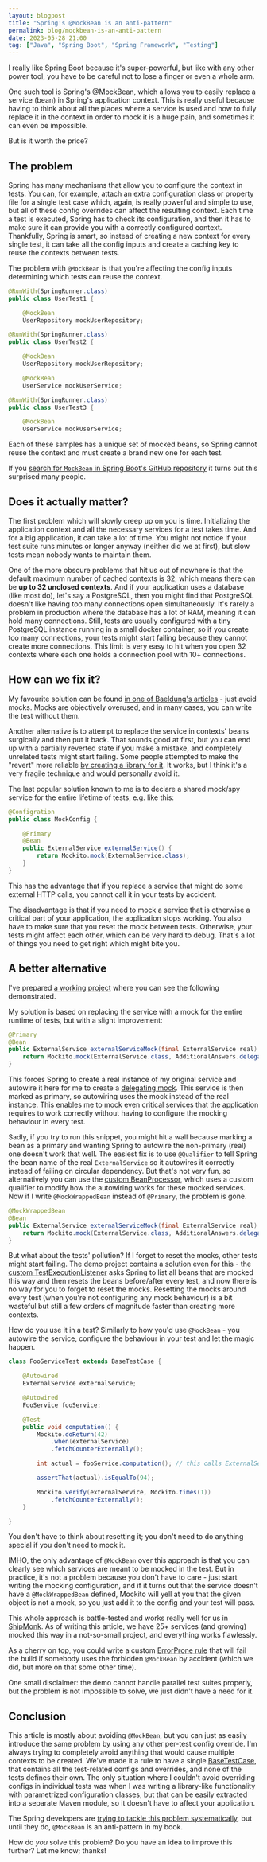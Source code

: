 ```yaml
---
layout: blogpost
title: "Spring's @MockBean is an anti-pattern"
permalink: blog/mockbean-is-an-anti-pattern
date: 2023-05-28 21:00
tag: ["Java", "Spring Boot", "Spring Framework", "Testing"]
---
```


I really like Spring Boot because it's super-powerful, but like with any other power tool, you have to be careful not to lose a finger or even a whole arm.

One such tool is Spring's [@MockBean](https://www.baeldung.com/java-spring-mockito-mock-mockbean#spring-boots-mockbean-annotation), which allows you to easily replace a service (bean) in Spring's application context.
This is really useful because having to think about all the places where a service is used and how to fully replace it in the context in order to mock it is a huge pain, and sometimes it can even be impossible.

But is it worth the price?

<!--more-->

## The problem

Spring has many mechanisms that allow you to configure the context in tests.
You can, for example, attach an extra configuration class or property file for a single test case which, again, is really powerful and simple to use, but all of these config overrides can affect the resulting context.
Each time a test is executed, Spring has to check its configuration, and then it has to make sure it can provide you with a correctly configured context.
Thankfully, Spring is smart, so instead of creating a new context for every single test, it can take all the config inputs and create a caching key to reuse the contexts between tests.

The problem with `@MockBean` is that you're affecting the config inputs determining which tests can reuse the context.

```java
@RunWith(SpringRunner.class)
public class UserTest1 {

    @MockBean
    UserRepository mockUserRepository;
```

```java
@RunWith(SpringRunner.class)
public class UserTest2 {

    @MockBean
    UserRepository mockUserRepository;

    @MockBean
    UserService mockUserService;
```

```java
@RunWith(SpringRunner.class)
public class UserTest3 {

    @MockBean
    UserService mockUserService;
```

Each of these samples has a unique set of mocked beans, so Spring cannot reuse the context and must create a brand new one for each test.

If you [search for `MockBean` in Spring Boot's GitHub repository](https://github.com/spring-projects/spring-boot/issues?q=MockBean) it turns out this surprised many people.

## Does it actually matter?

The first problem which will slowly creep up on you is time.
Initializing the application context and all the necessary services for a test takes time. And for a big application, it can take a lot of time.
You might not notice if your test suite runs minutes or longer anyway (neither did we at first), but slow tests mean nobody wants to maintain them.

One of the more obscure problems that hit us out of nowhere is that the default maximum number of cached contexts is 32, which means there can be **up to 32 unclosed contexts**.
And if your application uses a database (like most do), let's say a PostgreSQL, then you might find that PostgreSQL doesn't like having too many connections open simultaneously.
It's rarely a problem in production where the database has a lot of RAM, meaning it can hold many connections.
Still, tests are usually configured with a tiny PostgreSQL instance running in a small docker container, so if you create too many connections, your tests might start failing because they cannot create more connections.
This limit is very easy to hit when you open 32 contexts where each one holds a connection pool with 10+ connections.

## How can we fix it?

My favourite solution can be found [in one of Baeldung's articles](https://www.baeldung.com/spring-tests#2-the-problems-withmockbean) - just avoid mocks.
Mocks are objectively overused, and in many cases, you can write the test without them.

Another alternative is to attempt to replace the service in contexts' beans surgically and then put it back.
That sounds good at first, but you can end up with a partially reverted state if you make a mistake, and completely unrelated tests might start failing.
Some people attempted to make the "revert" more reliable [by creating a library for it](https://github.com/antoinemeyer/mock-in-bean/).
It works, but I think it's a very fragile technique and would personally avoid it.

The last popular solution known to me is to declare a shared mock/spy service for the entire lifetime of tests, e.g. like this:

```java
@Configration
public class MockConfig {

    @Primary
    @Bean
    public ExternalService externalService() {
        return Mockito.mock(ExternalService.class);
    }
}
```

This has the advantage that if you replace a service that might do some external HTTP calls, you cannot call it in your tests by accident.

The disadvantage is that if you need to mock a service that is otherwise a critical part of your application, the application stops working.
You also have to make sure that you reset the mock between tests. Otherwise, your tests might affect each other, which can be very hard to debug.
That's a lot of things you need to get right which might bite you.

## A better alternative

I've prepared [a working project](https://github.com/fprochazka/spring-mock-wrapped-bean-demo) where you can see the following demonstrated.

My solution is based on replacing the service with a mock for the entire runtime of tests, but with a slight improvement:

```java
@Primary
@Bean
public ExternalService externalServiceMock(final ExternalService real) {
    return Mockito.mock(ExternalService.class, AdditionalAnswers.delegatesTo(real));
}
```

This forces Spring to create a real instance of my original service and autowire it here for me to create a [delegating mock](https://site.mockito.org/javadoc/current/org/mockito/AdditionalAnswers.html#delegatesTo(java.lang.Object)).
This service is then marked as primary, so autowiring uses the mock instead of the real instance.
This enables me to mock even critical services that the application requires to work correctly without having to configure the mocking behaviour in every test.

Sadly, if you try to run this snippet, you might hit a wall because marking a bean as a primary and wanting Spring to autowire the non-primary (real) one doesn't work that well.
The easiest fix is to use `@Qualifier` to tell Spring the bean name of the real `ExternalService` so it autowires it correctly instead of failing on circular dependency.
But that's not very fun, so alternatively you can use the [custom BeanProcessor](https://github.com/fprochazka/spring-mock-wrapped-bean-demo/blob/master/src/test/java/com/fprochazka/mockwrappedbean/testing/mocking/MockWrappedBeanResetBeanProcessor.java), which uses a custom qualifier to modify how the autowiring works for these mocked services.
Now if I write `@MockWrappedBean` instead of `@Primary`, the problem is gone.

```java
@MockWrappedBean
@Bean
public ExternalService externalServiceMock(final ExternalService real) {
    return Mockito.mock(ExternalService.class, AdditionalAnswers.delegatesTo(real));
}
```

But what about the tests' pollution? If I forget to reset the mocks, other tests might start failing.
The demo project contains a solution even for this - the [custom TestExecutionListener](https://github.com/fprochazka/spring-mock-wrapped-bean-demo/blob/master/src/test/java/com/fprochazka/mockwrappedbean/testing/mocking/MockWrappedBeanResetTestExecutionListener.java)
asks Spring to list all beans that are mocked this way and then resets the beans before/after every test, and now there is no way for you to forget to reset the mocks.
Resetting the mocks around every test (when you're not configuring any mock behaviour) is a bit wasteful but still a few orders of magnitude faster than creating more contexts.

How do you use it in a test? Similarly to how you'd use `@MockBean` - you autowire the service, configure the behaviour in your test and let the magic happen.

```java
class FooServiceTest extends BaseTestCase {

    @Autowired
    ExternalService externalService;

    @Autowired
    FooService fooService;

    @Test
    public void computation() {
        Mockito.doReturn(42)
            .when(externalService)
            .fetchCounterExternally();

        int actual = fooService.computation(); // this calls ExternalService internally

        assertThat(actual).isEqualTo(94);

        Mockito.verify(externalService, Mockito.times(1))
            .fetchCounterExternally();
    }

}
```

You don't have to think about resetting it; you don't need to do anything special if you don't need to mock it.

IMHO, the only advantage of `@MockBean` over this approach is that you can clearly see which services are meant to be mocked in the test.
But in practice, it's not a problem because you don't have to care - just start writing the mocking configuration, and if it turns out that the service doesn't have a `@MockWrappedBean` defined, Mockito will yell at you that the given object is not a mock, so you just add it to the config and your test will pass.

This whole approach is battle-tested and works really well for us in [ShipMonk](https://rnd.shipmonk.com/).
As of writing this article, we have 25+ services (and growing) mocked this way in a not-so-small project, and everything works flawlessly.

As a cherry on top, you could write a custom [ErrorProne rule](https://github.com/google/error-prone) that will fail the build
if somebody uses the forbidden `@MockBean` by accident (which we did, but more on that some other time).

One small disclaimer: the demo cannot handle parallel test suites properly, but the problem is not impossible to solve, we just didn't have a need for it.

## Conclusion

This article is mostly about avoiding `@MockBean`, but you can just as easily introduce the same problem by using any other per-test config override.
I'm always trying to completely avoid anything that would cause multiple contexts to be created.
We've made it a rule to have a single [BaseTestCase](https://github.com/fprochazka/spring-mock-wrapped-bean-demo/blob/master/src/test/java/com/fprochazka/mockwrappedbean/testing/BaseTestCase.java), that contains all the test-related configs and overrides, and none of the tests defines their own.
The only situation where I couldn't avoid overriding configs in individual tests was when I was writing a library-like functionality with parametrized configuration classes, but that can be easily extracted into a separate Maven module, so it doesn't have to affect your application.

The Spring developers are [trying to tackle this problem systematically](https://github.com/spring-projects/spring-boot/issues/34768), but until they do, `@MockBean` is an anti-pattern in my book.

How do _you_ solve this problem? Do you have an idea to improve this further? Let me know; thanks!

